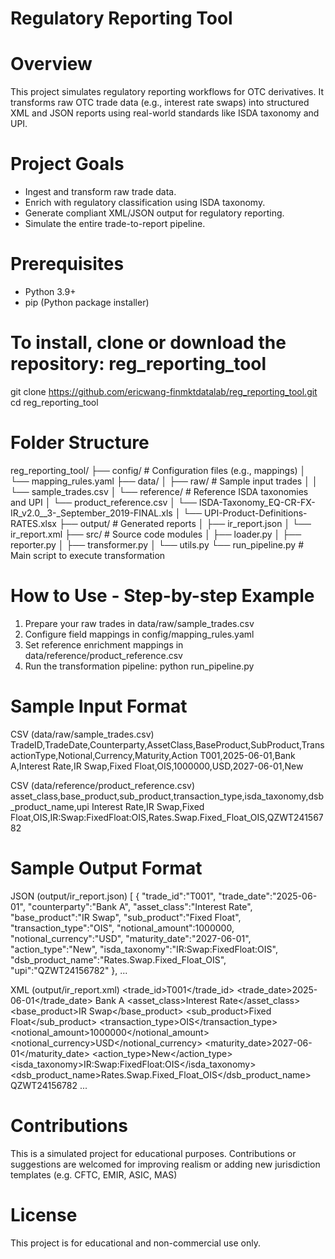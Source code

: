 # Regulatory Reporting Tool


# Overview
This project simulates regulatory reporting workflows for OTC derivatives. It transforms raw OTC trade data (e.g., interest rate swaps) into structured XML and JSON reports using real-world standards like ISDA taxonomy and UPI.


# Project Goals
- Ingest and transform raw trade data.
- Enrich with regulatory classification using ISDA taxonomy.
- Generate compliant XML/JSON output for regulatory reporting.
- Simulate the entire trade-to-report pipeline.


# Prerequisites
- Python 3.9+
- pip (Python package installer)


# To install, clone or download the repository: reg_reporting_tool

git clone https://github.com/ericwang-finmktdatalab/reg_reporting_tool.git
cd reg_reporting_tool


# Folder Structure
reg_reporting_tool/
├── config/                     # Configuration files (e.g., mappings)
│   └── mapping_rules.yaml
├── data/
│   ├── raw/                    # Sample input trades
│   │   └── sample_trades.csv
│   └── reference/             # Reference ISDA taxonomies and UPI
│       └── product_reference.csv
│       └── ISDA-Taxonomy_EQ-CR-FX-IR_v2.0__3-_September_2019-FINAL.xls
│       └── UPI-Product-Definitions-RATES.xlsx
├── output/                    # Generated reports
│   ├── ir_report.json
│   └── ir_report.xml
├── src/                       # Source code modules
│   ├── loader.py
│   ├── reporter.py
│   ├── transformer.py
│   └── utils.py
└── run_pipeline.py            # Main script to execute transformation


# How to Use - Step-by-step Example
1) Prepare your raw trades in data/raw/sample_trades.csv
2) Configure field mappings in config/mapping_rules.yaml
3) Set reference enrichment mappings in data/reference/product_reference.csv
4) Run the transformation pipeline: python run_pipeline.py


# Sample Input Format

CSV (data/raw/sample_trades.csv)
TradeID,TradeDate,Counterparty,AssetClass,BaseProduct,SubProduct,TransactionType,Notional,Currency,Maturity,Action
T001,2025-06-01,Bank A,Interest Rate,IR Swap,Fixed Float,OIS,1000000,USD,2027-06-01,New

CSV (data/reference/product_reference.csv)
asset_class,base_product,sub_product,transaction_type,isda_taxonomy,dsb_product_name,upi
Interest Rate,IR Swap,Fixed Float,OIS,IR:Swap:FixedFloat:OIS,Rates.Swap.Fixed_Float_OIS,QZWT24156782


# Sample Output Format
JSON (output/ir_report.json)
[
    {
        "trade_id":"T001",
        "trade_date":"2025-06-01",
        "counterparty":"Bank A",
        "asset_class":"Interest Rate",
        "base_product":"IR Swap",
        "sub_product":"Fixed Float",
        "transaction_type":"OIS",
        "notional_amount":1000000,
        "notional_currency":"USD",
        "maturity_date":"2027-06-01",
        "action_type":"New",
        "isda_taxonomy":"IR:Swap:FixedFloat:OIS",
        "dsb_product_name":"Rates.Swap.Fixed_Float_OIS",
        "upi":"QZWT24156782"
    },
...

XML (output/ir_report.xml)
<trades>
	<trade>
		<trade_id>T001</trade_id>
		<trade_date>2025-06-01</trade_date>
		<counterparty>Bank A</counterparty>
		<asset_class>Interest Rate</asset_class>
		<base_product>IR Swap</base_product>
		<sub_product>Fixed Float</sub_product>
		<transaction_type>OIS</transaction_type>
		<notional_amount>1000000</notional_amount>
		<notional_currency>USD</notional_currency>
		<maturity_date>2027-06-01</maturity_date>
		<action_type>New</action_type>
		<isda_taxonomy>IR:Swap:FixedFloat:OIS</isda_taxonomy>
		<dsb_product_name>Rates.Swap.Fixed_Float_OIS</dsb_product_name>
		<upi>QZWT24156782</upi>
	</trade>
...


# Contributions
This is a simulated project for educational purposes. Contributions or suggestions are welcomed for improving realism or adding new jurisdiction templates (e.g. CFTC, EMIR, ASIC, MAS)


# License
This project is for educational and non-commercial use only.
